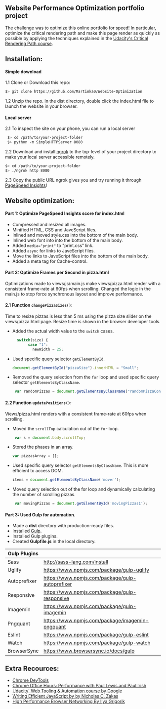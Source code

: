 
## Website Performance Optimization portfolio project
The challenge was to optimize this online portfolio for speed! In particular, optimize the critical rendering path and make this page render as quickly as possible by applying the techniques explained in the [Udacity's Critical Rendering Path course](https://www.udacity.com/course/ud884).

## Installation:

#### Simple download
1.1 Clone or Download this repo:
```bash
$> git clone https://github.com/Martinka0/Website-Optimization
```
1.2 Unzip the repo. In the dist directory, double click the index.html file to launch the website in your browser.

#### Local server
2.1 To inspect the site on your phone, you can run a local server
 ```bash
  $> cd /path/to/your-project-folder
  $> python -m SimpleHTTPServer 8080
  ```
2.2 Download and install [ngrok](https://ngrok.com/) to the top-level of your project directory to make your local server accessible remotely.

  ``` bash
  $> cd /path/to/your-project-folder
  $> ./ngrok http 8080
  ```

2.3 Copy the public URL ngrok gives you and try running it through [PageSpeed Insights](https://developers.google.com/speed/pagespeed/)! 


## Website optimization:
#### Part 1: Optimize PageSpeed Insights score for index.html

* Compressed and resized all images.
* Minified HTML, CSS and JaveScript files.
* Inlined and moved style.css into the bottom of the main body.
* Inlined web font into into the bottom of the main body.
* Added `media="print"` to "print.css" link. 
* Added `async` for links to JaveScript files. 
* Move the links to JaveScript files into the bottom of the main body.
* Added a meta tag for Cache-control.



#### Part 2: Optimize Frames per Second in pizza.html
Optimizations made to views/js/main.js make views/pizza.html render with a consistent frame-rate at 60fps when scrolling.
Changed the logic in the main.js to stop force synchronous layout and improve performance.

#### 2.1 Function `changePizzaSizes()`:
Time to resize pizzas is less than 5 ms using the pizza size slider on the views/pizza.html page. 
Resize time is shown in the browser developer tools.
   
 * Added the actual width value to the `switch` cases.
    
    ```javascript
      switch(size) {
           case "1":
             newWidth = 25;
    ```
 * Used specific query selector `getElementById`.
     
     ```javascript
     document.getElementById("pizzaSize").innerHTML = "Small";
      ```
* Removed the query selection from the `for` loop and used specific query selector `getElementsByClassName`.
    
    ```javascript
     var randomPizzas = document.getElementsByClassName("randomPizzaContainer");
     ```
     
 #### 2.2 Function `updatePositions()`:
  Views/pizza.html renders with a consistent frame-rate at 60fps when scrolling.
 *  Moved the `scrollTop` calculation out of the `for` loop.
     ```javascript
      var s = document.body.scrollTop;
     ```
 *  Stored the phases in an array. 
     ```javascript
     var pizzasArray = []; 
     ```
 * Used specific query selector `getElementsByClassName`.
       This is more efficient to access DOM.
     ```javascript
     items = document.getElementsByClassName('mover');
     ```    
 * Moved query selection out of the for loop and dynamically calculating the number of         scrolling pizzas.
   ```javascript
    var movingPizzas = document.getElementById('movingPizzas1');
   ```
#### Part 3: Used Gulp for automation.
* Made a **dist** directory with production-ready files.
* Installed [Gulp](http://gulpjs.com/).
* Installed Gulp plugins.
* Created **Gulpfile.js** in the local directory.

| Gulp Plugins |  |
| ------ | ------ |
| Sass | http://sass-lang.com/install |
| Uglify | https://www.npmjs.com/package/gulp-uglify |
| Autoprefixer | https://www.npmjs.com/package/gulp-autoprefixer |
| Responsive |https://www.npmjs.com/package/gulp-responsive |
| Imagemin |https://www.npmjs.com/package/gulp-imagemin |
| Pngquant | https://www.npmjs.com/package/imagemin-pngquant |
| Eslint | https://www.npmjs.com/package/gulp-eslint |
| Watch | https://www.npmjs.com/package/gulp-watch |
| BrowserSync |https://www.browsersync.io/docs/gulp |



## Extra Recources:
* [Chrome DevTools](https://developers.google.com/web/tools/chrome-devtools/?utm_source=dcc&utm_medium=redirect&utm_campaign=2016q3)
* [Chrome Office Hours: Performance with Paul Lewis and Paul Irish](https://www.youtube.com/watch?v=z0_jD8nO5Zw)
* [Udacity' Web Tooling & Automation course by  Google](https://www.udacity.com/course/web-tooling-automation--ud892)
* [Writing Efficient JavaScript by by Nicholas C. Zakas](http://archive.oreilly.com/pub/a/server-administration/excerpts/even-faster-websites/writing-efficient-javascript.html)
* [High Performance Browser Networking By Ilya Grigorik](https://hpbn.co/?utm_source=igvita&utm_medium=referral&utm_campaign=igvita-homepage)


